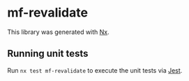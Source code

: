 # mf-revalidate

This library was generated with [Nx](https://nx.dev).

## Running unit tests

Run `nx test mf-revalidate` to execute the unit tests via [Jest](https://jestjs.io).
